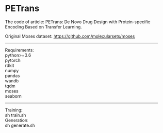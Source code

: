 # PETrans
The code of article: PETrans: De Novo Drug Design with Protein-specific Encoding Based on Transfer Learning.

Original Moses dataset:
https://github.com/molecularsets/moses  
*****  
Requirements:  
python>=3.6  
pytorch  
rdkit  
numpy  
pandas  
wandb  
tqdm  
moses  
seaborn  
*****  
Training:  
sh train.sh  
Generation:  
sh generate.sh
